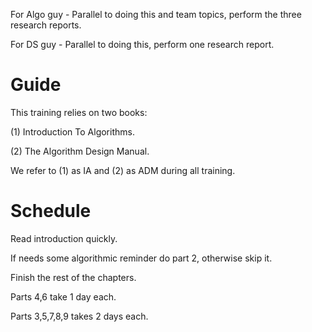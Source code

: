 For Algo guy - Parallel to doing this and team topics, perform the three research reports.

For DS guy - Parallel to doing this, perform one research report.

# Guide

This training relies on two books:

(1) Introduction To Algorithms.

(2) The Algorithm Design Manual.

We refer to (1) as IA and (2) as ADM during all training.

# Schedule

Read introduction quickly.

If needs some algorithmic reminder do part 2, otherwise skip it.

Finish the rest of the chapters.

Parts 4,6 take 1 day each.

Parts 3,5,7,8,9 takes 2 days each.
